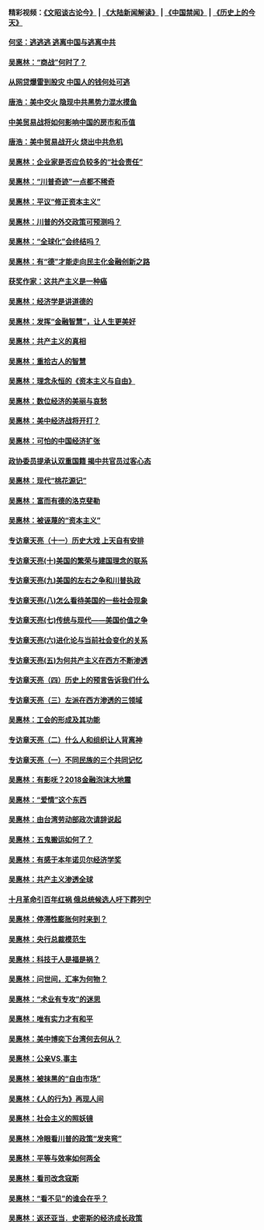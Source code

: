 #### 精彩视频：[《文昭谈古论今》](https://github.com/gfw-breaker/wenzhao/blob/master/README.md?t=11190931) | [《大陆新闻解读》](https://github.com/gfw-breaker/ntdtv-comedy/blob/master/README.md?t=11190931) | [《中国禁闻》](https://github.com/gfw-breaker/ntdtv-news/blob/master/README.md?t=11190931) | [《历史上的今天》](https://github.com/gfw-breaker/today-in-history/blob/master/README.md?t=11190931) 

#### [何坚：逃逃逃 逃离中国与逃离中共](../pages/nsc423/n10592891.md?t=11190931) 

#### [吴惠林：“商战”何时了？](../pages/nsc423/n10573558.md?t=11190931) 

#### [从网贷爆雷到股灾 中国人的钱何处可逃](../pages/nsc423/n10572800.md?t=11190931) 

#### [唐浩：美中交火 隐现中共黑势力混水摸鱼](../pages/nsc423/n10544040.md?t=11190931) 

#### [中美贸易战将如何影响中国的房市和币值](../pages/nsc423/n10543697.md?t=11190931) 

#### [唐浩：美中贸易战开火 烧出中共危机](../pages/nsc423/n10540126.md?t=11190931) 

#### [吴惠林：企业家是否应负较多的“社会责任”](../pages/nsc423/n10535022.md?t=11190931) 

#### [吴惠林：“川普奇迹”一点都不稀奇](../pages/nsc423/n10512808.md?t=11190931) 

#### [吴惠林：平议“修正资本主义”](../pages/nsc423/n10495724.md?t=11190931) 

#### [吴惠林：川普的外交政策可预测吗？](../pages/nsc423/n10462387.md?t=11190931) 

#### [吴惠林：“全球化”会终结吗？](../pages/nsc423/n10452838.md?t=11190931) 

#### [吴惠林：有“德”才能走向民主化金融创新之路](../pages/nsc423/n10432292.md?t=11190931) 

#### [获奖作家：这共产主义是一种癌](../pages/nsc423/n10431541.md?t=11190931) 

#### [吴惠林：经济学是讲道德的](../pages/nsc423/n10398014.md?t=11190931) 

#### [吴惠林：发挥“金融智慧”，让人生更美好](../pages/nsc423/n10375019.md?t=11190931) 

#### [吴惠林：共产主义的真相](../pages/nsc423/n10351394.md?t=11190931) 

#### [吴惠林：重拾古人的智慧](../pages/nsc423/n10337691.md?t=11190931) 

#### [吴惠林：理念永恒的《资本主义与自由》](../pages/nsc423/n10316274.md?t=11190931) 

#### [吴惠林：数位经济的美丽与哀愁](../pages/nsc423/n10292946.md?t=11190931) 

#### [吴惠林：美中经济战将开打？](../pages/nsc423/n10258825.md?t=11190931) 

#### [吴惠林：可怕的中国经济扩张](../pages/nsc423/n10219147.md?t=11190931) 

#### [政协委员提承认双重国籍 揭中共官员过客心态](../pages/nsc423/n10208809.md?t=11190931) 

#### [吴惠林：现代“桃花源记”](../pages/nsc423/n10185234.md?t=11190931) 

#### [吴惠林：富而有德的洛克斐勒](../pages/nsc423/n10142264.md?t=11190931) 

#### [吴惠林：被诬蔑的“资本主义”](../pages/nsc423/n10124816.md?t=11190931) 

#### [专访章天亮（十一）历史大戏 上天自有安排](../pages/nsc423/n10094905.md?t=11190931) 

#### [专访章天亮(十)美国的繁荣与建国理念的联系](../pages/nsc423/n10094899.md?t=11190931) 

#### [专访章天亮(九)美国的左右之争和川普执政](../pages/nsc423/n10094889.md?t=11190931) 

#### [专访章天亮(八)怎么看待美国的一些社会现象](../pages/nsc423/n10094857.md?t=11190931) 

#### [专访章天亮(七)传统与现代——美国价值之争](../pages/nsc423/n10093140.md?t=11190931) 

#### [专访章天亮(六)进化论与当前社会变化的关系](../pages/nsc423/n10092036.md?t=11190931) 

#### [专访章天亮(五)为何共产主义在西方不断渗透](../pages/nsc423/n10083620.md?t=11190931) 

#### [专访章天亮（四）历史上的预言告诉我们什么](../pages/nsc423/n10083606.md?t=11190931) 

#### [专访章天亮（三）左派在西方渗透的三领域](../pages/nsc423/n10081115.md?t=11190931) 

#### [吴惠林：工会的形成及其功能](../pages/nsc423/n10080633.md?t=11190931) 

#### [专访章天亮（二）什么人和组织让人背离神](../pages/nsc423/n10076637.md?t=11190931) 

#### [专访章天亮（一）不同民族的三个共同记忆](../pages/nsc423/n10074188.md?t=11190931) 

#### [吴惠林：有影呒？2018金融泡沫大地震](../pages/nsc423/n10040534.md?t=11190931) 

#### [吴惠林：“爱情”这个东西](../pages/nsc423/n10019423.md?t=11190931) 

#### [吴惠林：由台湾劳动部政次请辞说起](../pages/nsc423/n9979679.md?t=11190931) 

#### [吴惠林：五鬼搬运如何了？](../pages/nsc423/n9925338.md?t=11190931) 

#### [吴惠林：有感于本年诺贝尔经济学奖](../pages/nsc423/n9871883.md?t=11190931) 

#### [吴惠林：共产主义渗透全球](../pages/nsc423/n9812748.md?t=11190931) 

#### [十月革命引百年红祸 俄总统候选人吁下葬列宁](../pages/nsc423/n9810182.md?t=11190931) 

#### [吴惠林：停滞性膨胀何时来到？](../pages/nsc423/n9764136.md?t=11190931) 

#### [吴惠林：央行总裁模范生](../pages/nsc423/n9728134.md?t=11190931) 

#### [吴惠林：科技于人是福是祸？](../pages/nsc423/n9672982.md?t=11190931) 

#### [吴惠林：问世间，汇率为何物？](../pages/nsc423/n9621788.md?t=11190931) 

#### [吴惠林：“术业有专攻”的迷思](../pages/nsc423/n9580363.md?t=11190931) 

#### [吴惠林：唯有实力才有和平](../pages/nsc423/n9529599.md?t=11190931) 

#### [吴惠林：美中博奕下台湾何去何从？](../pages/nsc423/n9483598.md?t=11190931) 

#### [吴惠林：公亲VS.事主](../pages/nsc423/n9425637.md?t=11190931) 

#### [吴惠林：被抹黑的“自由市场”](../pages/nsc423/n9351545.md?t=11190931) 

#### [吴惠林：《人的行为》再现人间](../pages/nsc423/n9296339.md?t=11190931) 

#### [吴惠林：社会主义的照妖镜](../pages/nsc423/n9243460.md?t=11190931) 

#### [吴惠林：冷眼看川普的政策“发夹弯”](../pages/nsc423/n9120684.md?t=11190931) 

#### [吴惠林：平等与效率如何两全](../pages/nsc423/n9075430.md?t=11190931) 

#### [吴惠林：看司改念寇斯](../pages/nsc423/n9024915.md?t=11190931) 

#### [吴惠林：“看不见”的谁会在乎？](../pages/nsc423/n8977488.md?t=11190931) 

#### [吴惠林：返还亚当．史密斯的经济成长政策](../pages/nsc423/n8931896.md?t=11190931) 

